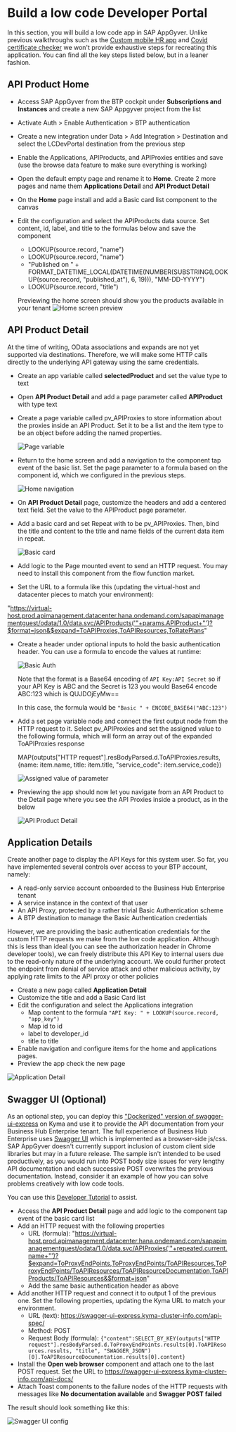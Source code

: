 # Build a low code Developer Portal
In this section, you will build a low code app in SAP AppGyver. Unlike previous walkthroughs such as the [Custom mobile HR app](https://github.com/SAP-samples/successfactors-extension-calculate-employee-seniority/tree/mission-sfsf-mobile-appgyver/04-CreateSAPAppGyverProject) and [Covid certificate checker](https://github.com/SAP-samples/cap-appgyver-covid-certcheck/tree/main/tutorials/4_AppGyverApp) we won't provide exhaustive steps for recreating this application. You can find all the key steps listed below, but in a leaner fashion.

## API Product Home
* Access SAP AppGyver from the BTP cockpit under **Subscriptions and Instances** and create a new SAP Appgyver project from the list
* Activate Auth > Enable Authentication > BTP authentication
* Create a new integration under Data > Add Integration > Destination and select the LCDevPortal destination from the previous step
* Enable the Applications, APIProducts, and APIProxies entities and save (use the browse data feature to make sure everything is working)
* Open the default empty page and rename it to **Home**. Create 2 more pages and name them **Applications Detail** and **API Product Detail**
* On the **Home** page install and add a Basic card list component to the canvas
* Edit the configuration and select the APIProducts data source. Set content, id, label, and title to the formulas below and save the component
   * LOOKUP(source.record, "name")
   * LOOKUP(source.record, "name")
   * "Published on " + FORMAT_DATETIME_LOCAL(DATETIME(NUMBER(SUBSTRING(LOOKUP(source.record, "published_at"), 6, 19))), "MM-DD-YYYY")
   * LOOKUP(source.record, "title")
  
  Previewing the home screen should show you the products available in your tenant
  ![Home screen preview](img/PreviewHomeScreen.png)

## API Product Detail
At the time of writing, OData associations and expands are not yet supported via destinations. Therefore, we will make some HTTP calls directly to the underlying API gateway using the same credentials.

* Create an app variable called **selectedProduct** and set the value type to text
* Open **API Product Detail** and add a page parameter called **APIProduct** with type text
* Create a page variable called pv_APIProxies to store information about the proxies inside an API Product. Set it to be a list and the item type to be an object before adding the named properties.

  ![Page variable](img/PageVariable.png)

* Return to the home screen and add a navigation to the component tap event of the basic list. Set the page parameter to a formula based on the component id, which we configured in the previous steps.

  ![Home navigation](img/HomeNav.png)

* On **API Product Detail** page, customize the headers and add a centered text field. Set the value to the APIProduct page parameter.
* Add a basic card and set Repeat with to be pv_APIProxies. Then, bind the title and content to the title and name fields of the current data item in repeat.

  ![Basic card](img/DetailCard.png)

* Add logic to the Page mounted event to send an HTTP request. You may need to install this component from the flow function market.
* Set the URL to a formula like this (updating the virtual-host and datacenter pieces to match your environment):

"https://virtual-host.prod.apimanagement.datacenter.hana.ondemand.com/sapapimanagementguest/odata/1.0/data.svc/APIProducts('"+params.APIProduct+"')?$format=json&$expand=ToAPIProxies,ToAPIResources,ToRatePlans"

* Create a header under optional inputs to hold the basic authentication header. You can use a formula to encode the values at runtime:

  ![Basic Auth](img/basicauth.png)

  Note that the format is a Base64 encoding of  ```API Key:API Secret``` so if your API Key is ABC and the Secret is 123 you would Base64 encode ABC:123 which is QUJDOjEyMw==

  In this case, the formula would be ```"Basic " + ENCODE_BASE64("ABC:123")```

* Add a set page variable node and connect the first output node from the HTTP request to it. Select pv_APIProxies and set the assigned value to the following formula, which will form an array out of the expanded ToAPIProxies response

  MAP(outputs["HTTP request"].resBodyParsed.d.ToAPIProxies.results, {name: item.name, title: item.title, "service_code": item.service_code})

  ![Assigned value of parameter](img/SetPageVar.png)

* Previewing the app should now let you navigate from an API Product to the Detail page where you see the API Proxies inside a product, as in the below

  ![API Product Detail](img/APIProductDetail%20view.png)

## Application Details
Create another page to display the API Keys for this system user. So far, you have implemented several controls over access to your BTP account, namely:
* A read-only service account onboarded to the Business Hub Enterprise tenant
* A service instance in the context of that user
* An API Proxy, protected by a rather trivial Basic Authentication scheme
* A BTP destination to manage the Basic Authentication credentials
  
However, we are providing the basic authentication credentials for the custom HTTP requests we make from the low code application. Although this is less than ideal (you can see the authorization header in Chrome developer tools), we can freely distribute this API Key to internal users due to the read-only nature of the underlying account. We could further protect the endpoint from denial of service attack and other malicious activity, by applying rate limits to the API proxy or other policies

  * Create a new page called **Application Detail**
  * Customize the title and add a Basic Card list
  * Edit the configuration and select the Applications integration
     * Map content to the formula ```"API Key: " + LOOKUP(source.record, "app_key")```
     * Map id to id
     * label to developer_id
     * title to title
  * Enable navigation and configure items for the home and applications pages. 
  * Preview the app check the new page

  ![Application Detail](img/ApplicationDetail.png)

## Swagger UI (Optional)
As an optional step, you can deploy this ["Dockerized" version of swagger-ui-express](https://github.com/SAP-samples/btp-create-api-integrations/tree/low-code-dev-portal/swagger-ui-sample) on Kyma and use it to provide the API documentation from your Business Hub Enterprise tenant. The full experience of Business Hub Enterprise uses [Swagger UI](https://swagger.io/tools/swagger-ui/) which is implemented as a browser-side js/css. SAP AppGyver doesn't currently support inclusion of custom client side libraries but may in a future release. The sample isn't intended to be used productively, as you would run into POST body size issues for very lengthy API documentation and each successive POST overwrites the previous documentation. Instead, consider it an example of how you can solve problems creatively with low code tools.

You can use this [Developer Tutorial](https://developers.sap.com/mission.cp-kyma-node-js.html) to assist. 

  * Access the **API Product Detail** page and add logic to the component tap event of the basic card list
  * Add an HTTP request with the following properties
     * URL (formula): "https://virtual-host.prod.apimanagement.datacenter.hana.ondemand.com/sapapimanagementguest/odata/1.0/data.svc/APIProxies('"+repeated.current.name+"')?$expand=ToProxyEndPoints,ToProxyEndPoints/ToAPIResources,ToProxyEndPoints/ToAPIResources/ToAPIResourceDocumentation,ToAPIProducts/ToAPIResources&$format=json"
     * Add the same basic authentication header as above
  * Add another HTTP request and connect it to output 1 of the previous one. Set the following properties, updating the Kyma URL to match your environment.
     * URL (text): https://swagger-ui-express.kyma-cluster-info.com/api-spec/
     * Method: POST
     * Request Body (formula): ```{"content":SELECT_BY_KEY(outputs["HTTP request"].resBodyParsed.d.ToProxyEndPoints.results[0].ToAPIResources.results, "title", "SWAGGER_JSON")[0].ToAPIResourceDocumentation.results[0].content}```
  *  Install the **Open web browser** component and attach one to the last POST request. Set the URL to https://swagger-ui-express.kyma-cluster-info.com/api-docs/
  *  Attach Toast components to the failure nodes of the HTTP requests with messages like **No documentation available** and **Swagger POST failed**

The result should look something like this:

  ![Swagger UI config](img/swaggeruisteps.png)
